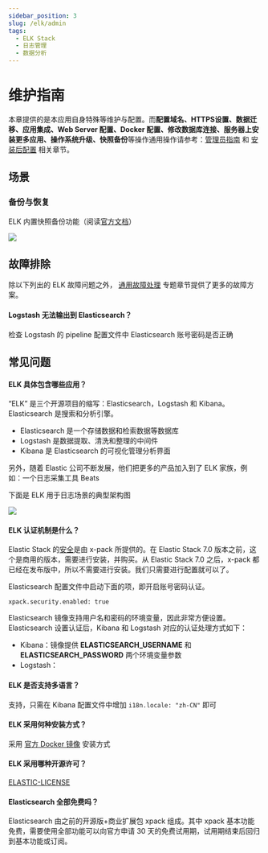 ```yaml
---
sidebar_position: 3
slug: /elk/admin
tags:
  - ELK Stack
  - 日志管理
  - 数据分析
---
```


# 维护指南

本章提供的是本应用自身特殊等维护与配置。而**配置域名、HTTPS设置、数据迁移、应用集成、Web Server 配置、Docker 配置、修改数据库连接、服务器上安装更多应用、操作系统升级、快照备份**等操作通用操作请参考：[管理员指南](../administrator) 和 [安装后配置](../install/setup/) 相关章节。

## 场景

### 备份与恢复

ELK 内置快照备份功能（阅读[官方文档](https://www.elastic.co/guide/en/elasticsearch/reference/7.13/snapshot-restore.html)）

![](https://libs.websoft9.com/Websoft9/DocsPicture/zh/elk/elk-backupsp-websoft9.png)

## 故障排除

除以下列出的 ELK 故障问题之外， [通用故障处理](../troubleshoot) 专题章节提供了更多的故障方案。

#### Logstash 无法输出到 Elasticsearch？

检查 Logstash 的 pipeline 配置文件中 Elasticsearch 账号密码是否正确

## 常见问题

#### ELK 具体包含哪些应用？

“ELK” 是三个开源项目的缩写：Elasticsearch，Logstash 和 Kibana。 Elasticsearch 是搜索和分析引擎。

- Elasticsearch 是一个存储数据和检索数据等数据库
- Logstash 是数据提取、清洗和整理的中间件
- Kibana 是 Elasticsearch 的可视化管理分析界面

另外，随着 Elastic 公司不断发展，他们把更多的产品加入到了 ELK 家族，例如：一个日志采集工具 Beats

下面是 ELK 用于日志场景的典型架构图

![](https://libs.websoft9.com/Websoft9/DocsPicture/zh/elk/elk-arch001-websoft9.png)

#### ELK 认证机制是什么？

Elastic Stack 的[安全](https://elasticstack.blog.csdn.net/article/details/100548174)是由 x-pack 所提供的。在 Elastic Stack 7.0 版本之前，这个是商用的版本，需要进行安装，并购买。从 Elastic Stack 7.0 之后，x-pack 都已经在发布版中，所以不需要进行安装。我们只需要进行配置就可以了。

Elasticsearch 配置文件中启动下面的项，即开启账号密码认证。

```
xpack.security.enabled: true
```

Elasticsearch 镜像支持用户名和密码的环境变量，因此非常方便设置。 Elasticsearch 设置认证后，Kibana 和 Logstash 对应的认证处理方式如下：

- Kibana：镜像提供 **ELASTICSEARCH_USERNAME** 和 **ELASTICSEARCH_PASSWORD** 两个环境变量参数
- Logstash：

#### ELK 是否支持多语言？

支持，只需在 Kibana 配置文件中增加 `i18n.locale: "zh-CN"` 即可

#### ELK 采用何种安装方式？

采用 [官方 Docker 镜像](https://github.com/elastic/dockerfiles) 安装方式

#### ELK 采用哪种开源许可？

[ELASTIC-LICENSE](https://github.com/elastic/elasticsearch/blob/master/licenses/ELASTIC-LICENSE-2.0.txt)

#### Elasticsearch 全部免费吗？

Elasticsearch 由之前的开源版+商业扩展包 xpack 组成。其中 xpack 基本功能免费，需要使用全部功能可以向官方申请 30 天的免费试用期，试用期结束后回归到基本功能或订阅。  
